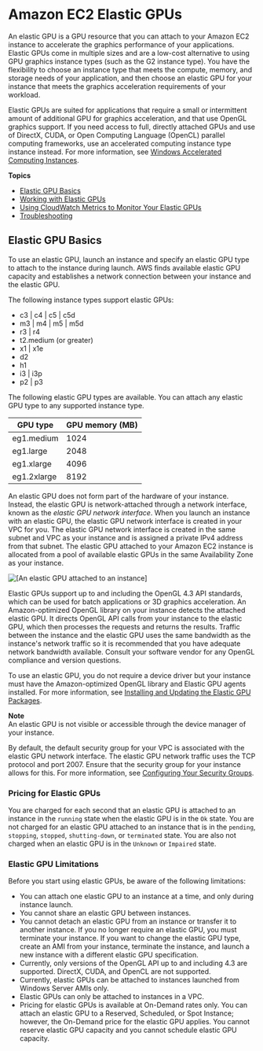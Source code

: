 # Amazon EC2 Elastic GPUs<a name="elastic-gpus"></a>

An elastic GPU is a GPU resource that you can attach to your Amazon EC2 instance to accelerate the graphics performance of your applications\. Elastic GPUs come in multiple sizes and are a low\-cost alternative to using GPU graphics instance types \(such as the G2 instance type\)\. You have the flexibility to choose an instance type that meets the compute, memory, and storage needs of your application, and then choose an elastic GPU for your instance that meets the graphics acceleration requirements of your workload\.

Elastic GPUs are suited for applications that require a small or intermittent amount of additional GPU for graphics acceleration, and that use OpenGL graphics support\. If you need access to full, directly attached GPUs and use of DirectX, CUDA, or Open Computing Language \(OpenCL\) parallel computing frameworks, use an accelerated computing instance type instance instead\. For more information, see [Windows Accelerated Computing Instances](accelerated-computing-instances.md)\.

**Topics**
+ [Elastic GPU Basics](#elastic-gpus-basics)
+ [Working with Elastic GPUs](working-with-elastic-gpus.md)
+ [Using CloudWatch Metrics to Monitor Your Elastic GPUs](elastic-gpus-cloudwatch.md)
+ [Troubleshooting](elastic-gpus-troubleshooting.md)

## Elastic GPU Basics<a name="elastic-gpus-basics"></a>

To use an elastic GPU, launch an instance and specify an elastic GPU type to attach to the instance during launch\. AWS finds available elastic GPU capacity and establishes a network connection between your instance and the elastic GPU\.

The following instance types support elastic GPUs:
+ c3 \| c4 \| c5 \| c5d
+ m3 \| m4 \| m5 \| m5d
+ r3 \| r4
+ t2\.medium \(or greater\)
+ x1 \| x1e
+ d2
+ h1
+ i3 \| i3p
+ p2 \| p3

The following elastic GPU types are available\. You can attach any elastic GPU type to any supported instance type\. 


| GPU type | GPU memory \(MB\) | 
| --- | --- | 
| eg1\.medium | 1024 | 
| eg1\.large | 2048 | 
| eg1\.xlarge | 4096 | 
| eg1\.2xlarge | 8192 | 

An elastic GPU does not form part of the hardware of your instance\. Instead, the elastic GPU is network\-attached through a network interface, known as the *elastic GPU network interface*\. When you launch an instance with an elastic GPU, the elastic GPU network interface is created in your VPC for you\. The elastic GPU network interface is created in the same subnet and VPC as your instance and is assigned a private IPv4 address from that subnet\. The elastic GPU attached to your Amazon EC2 instance is allocated from a pool of available elastic GPUs in the same Availability Zone as your instance\.

![\[An elastic GPU attached to an instance\]](http://docs.aws.amazon.com/AWSEC2/latest/WindowsGuide/images/elastic-gpu-diagram.png)

Elastic GPUs support up to and including the OpenGL 4\.3 API standards, which can be used for batch applications or 3D graphics acceleration\. An Amazon\-optimized OpenGL library on your instance detects the attached elastic GPU\. It directs OpenGL API calls from your instance to the elastic GPU, which then processes the requests and returns the results\. Traffic between the instance and the elastic GPU uses the same bandwidth as the instance's network traffic so it is recommended that you have adequate network bandwidth available\. Consult your software vendor for any OpenGL compliance and version questions\.

To use an elastic GPU, you do not require a device driver but your instance must have the Amazon\-optimized OpenGL library and Elastic GPU agents installed\. For more information, see [Installing and Updating the Elastic GPU Packages](working-with-elastic-gpus.md#elastic-gpus-install-libraries)\.

**Note**  
An elastic GPU is not visible or accessible through the device manager of your instance\.

By default, the default security group for your VPC is associated with the elastic GPU network interface\. The elastic GPU network traffic uses the TCP protocol and port 2007\. Ensure that the security group for your instance allows for this\. For more information, see [Configuring Your Security Groups](working-with-elastic-gpus.md#elastic-gpus-security)\.

### Pricing for Elastic GPUs<a name="elastic-gpus-pricing"></a>

You are charged for each second that an elastic GPU is attached to an instance in the `running` state when the elastic GPU is in the `Ok` state\. You are not charged for an elastic GPU attached to an instance that is in the `pending`, `stopping`, `stopped`, `shutting-down`, or `terminated` state\. You are also not charged when an elastic GPU is in the `Unknown` or `Impaired` state\.

### Elastic GPU Limitations<a name="elastic-gpus-limitations"></a>

Before you start using elastic GPUs, be aware of the following limitations:
+ You can attach one elastic GPU to an instance at a time, and only during instance launch\.
+ You cannot share an elastic GPU between instances\.
+ You cannot detach an elastic GPU from an instance or transfer it to another instance\. If you no longer require an elastic GPU, you must terminate your instance\. If you want to change the elastic GPU type, create an AMI from your instance, terminate the instance, and launch a new instance with a different elastic GPU specification\.
+ Currently, only versions of the OpenGL API up to and including 4\.3 are supported\. DirectX, CUDA, and OpenCL are not supported\.
+ Currently, elastic GPUs can be attached to instances launched from Windows Server AMIs only\.
+ Elastic GPUs can only be attached to instances in a VPC\.
+ Pricing for elastic GPUs is available at On\-Demand rates only\. You can attach an elastic GPU to a Reserved, Scheduled, or Spot Instance; however, the On\-Demand price for the elastic GPU applies\. You cannot reserve elastic GPU capacity and you cannot schedule elastic GPU capacity\.